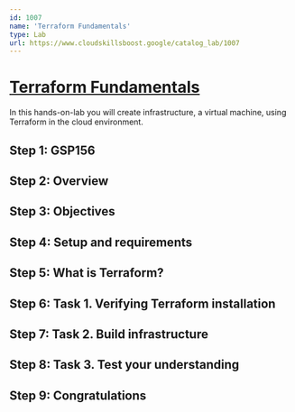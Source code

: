 ```yaml
---
id: 1007
name: 'Terraform Fundamentals'
type: Lab
url: https://www.cloudskillsboost.google/catalog_lab/1007
---
```


# [Terraform Fundamentals](https://www.cloudskillsboost.google/catalog_lab/1007)

In this hands-on-lab you will create infrastructure, a virtual machine, using Terraform in the cloud environment.

## Step 1: GSP156

## Step 2: Overview

## Step 3: Objectives

## Step 4: Setup and requirements

## Step 5: What is Terraform?

## Step 6: Task 1. Verifying Terraform installation

## Step 7: Task 2. Build infrastructure

## Step 8: Task 3. Test your understanding

## Step 9: Congratulations

